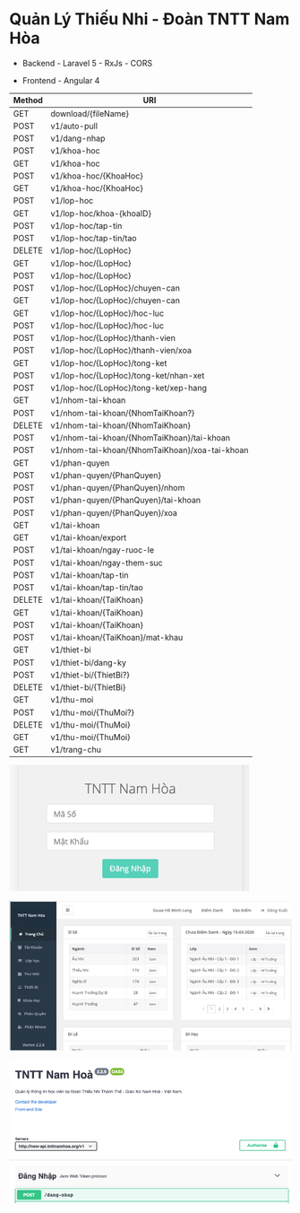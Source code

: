 # Quản Lý Thiếu Nhi - Đoàn TNTT Nam Hòa

- Backend - Laravel 5 - RxJs - CORS

- Frontend - Angular 4

|Method   | URI                                            |
|---------|------------------------------------------------|
|GET      | download/{fileName}                            |
|POST     | v1/auto-pull                                   |
|POST     | v1/dang-nhap                                   |
|POST     | v1/khoa-hoc                                    |
|GET      | v1/khoa-hoc                                    |
|POST     | v1/khoa-hoc/{KhoaHoc}                          |
|GET      | v1/khoa-hoc/{KhoaHoc}                          |
|POST     | v1/lop-hoc                                     |
|GET      | v1/lop-hoc/khoa-{khoaID}                       |
|POST     | v1/lop-hoc/tap-tin                             |
|POST     | v1/lop-hoc/tap-tin/tao                         |
|DELETE   | v1/lop-hoc/{LopHoc}                            |
|GET      | v1/lop-hoc/{LopHoc}                            |
|POST     | v1/lop-hoc/{LopHoc}                            |
|POST     | v1/lop-hoc/{LopHoc}/chuyen-can                 |
|GET      | v1/lop-hoc/{LopHoc}/chuyen-can                 |
|GET      | v1/lop-hoc/{LopHoc}/hoc-luc                    |
|POST     | v1/lop-hoc/{LopHoc}/hoc-luc                    |
|POST     | v1/lop-hoc/{LopHoc}/thanh-vien                 |
|POST     | v1/lop-hoc/{LopHoc}/thanh-vien/xoa             |
|GET      | v1/lop-hoc/{LopHoc}/tong-ket                   |
|POST     | v1/lop-hoc/{LopHoc}/tong-ket/nhan-xet          |
|POST     | v1/lop-hoc/{LopHoc}/tong-ket/xep-hang          |
|GET      | v1/nhom-tai-khoan                              |
|POST     | v1/nhom-tai-khoan/{NhomTaiKhoan?}              |
|DELETE   | v1/nhom-tai-khoan/{NhomTaiKhoan}               |
|POST     | v1/nhom-tai-khoan/{NhomTaiKhoan}/tai-khoan     |
|POST     | v1/nhom-tai-khoan/{NhomTaiKhoan}/xoa-tai-khoan |
|GET      | v1/phan-quyen                                  |
|POST     | v1/phan-quyen/{PhanQuyen}                      |
|POST     | v1/phan-quyen/{PhanQuyen}/nhom                 |
|POST     | v1/phan-quyen/{PhanQuyen}/tai-khoan            |
|POST     | v1/phan-quyen/{PhanQuyen}/xoa                  |
|GET      | v1/tai-khoan                                   |
|GET      | v1/tai-khoan/export                            |
|POST     | v1/tai-khoan/ngay-ruoc-le                      |
|POST     | v1/tai-khoan/ngay-them-suc                     |
|POST     | v1/tai-khoan/tap-tin                           |
|POST     | v1/tai-khoan/tap-tin/tao                       |
|DELETE   | v1/tai-khoan/{TaiKhoan}                        |
|GET      | v1/tai-khoan/{TaiKhoan}                        |
|POST     | v1/tai-khoan/{TaiKhoan}                        |
|POST     | v1/tai-khoan/{TaiKhoan}/mat-khau               |
|GET      | v1/thiet-bi                                    |
|POST     | v1/thiet-bi/dang-ky                            |
|POST     | v1/thiet-bi/{ThietBi?}                         |
|DELETE   | v1/thiet-bi/{ThietBi}                          |
|GET      | v1/thu-moi                                     |
|POST     | v1/thu-moi/{ThuMoi?}                           |
|DELETE   | v1/thu-moi/{ThuMoi}                            |
|GET      | v1/thu-moi/{ThuMoi}                            |
|GET      | v1/trang-chu                                   |

![Login](/screenshots/login.png)

![Home Page](/screenshots/home.png)

![Home Page](/screenshots/openapi3.png)
